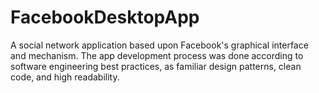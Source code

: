 # FacebookDesktopApp
A social network application based upon Facebook's graphical interface and mechanism. The app development process was done according to software engineering best practices, as familiar design patterns, clean code, and high readability.
